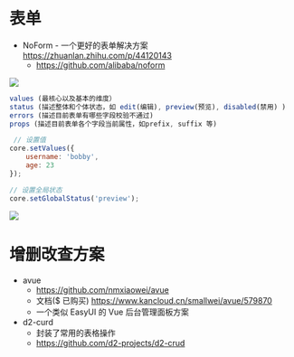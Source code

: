 # 表单 

- NoForm - 一个更好的表单解决方案 https://zhuanlan.zhihu.com/p/44120143 
    - https://github.com/alibaba/noform

![](https://pic3.zhimg.com/80/v2-22c52cc847230c3e7bbf5b362217ba3a_hd.jpg)

```js
values (最核心以及基本的维度）
status (描述整体和个体状态，如 edit(编辑), preview(预览), disabled(禁用) )
errors (描述目前表单有哪些字段校验不通过)
props (描述目前表单各个字段当前属性，如prefix, suffix 等)

 // 设置值
core.setValues({
    username: 'bobby',
    age: 23
});

// 设置全局状态
core.setGlobalStatus('preview');
```

![](https://pic3.zhimg.com/80/v2-26f6e90ef85a85e0b795c4e846c6a9f2_hd.jpg)


# 增删改查方案

- avue 
    - https://github.com/nmxiaowei/avue
    - 文档($ 已购买) https://www.kancloud.cn/smallwei/avue/579870
    - 一个类似 EasyUI 的 Vue 后台管理面板方案
- d2-curd
    - 封装了常用的表格操作
    - https://github.com/d2-projects/d2-crud    
